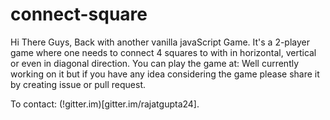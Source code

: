 # connect-square
Hi There Guys, Back with another vanilla javaScript Game. It's a 2-player game where one needs to connect 4 squares to with in horizontal, vertical or even in diagonal direction.
You can play the game at: 
Well currently working on it but if you have any idea considering the game please share it by creating issue or pull request.

To contact: (!gitter.im)[gitter.im/rajatgupta24].
